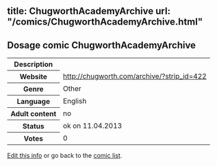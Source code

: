 title: ChugworthAcademyArchive
url: "/comics/ChugworthAcademyArchive.html"
---
Dosage comic ChugworthAcademyArchive
-----------------------------------------

<table class="comicinfo">
<tr>
<th>Description</th><td></td>
</tr>
<tr>
<th>Website</th><td><a href="http://chugworth.com/archive/?strip_id=422">http://chugworth.com/archive/?strip_id=422</a></td>
</tr>
<tr>
<th>Genre</th><td>Other</td>
</tr>
<tr>
<th>Language</th><td>English</td>
</tr>
<tr>
<th>Adult content</th><td>no</td>
</tr>
<tr>
<th>Status</th><td>ok on 11.04.2013</td>
</tr>
<tr>
<th>Votes</th><td>0</div></td>
</tr>
</table>

[Edit this info](/comics/ChugworthAcademyArchive_edit.html) or go back to the [comic list](../comic-index.html).
